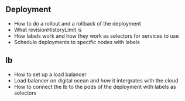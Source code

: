 ## Deployment
- How to do a rollout and a rollback of the deployment
- What revisionHistoryLimit is
- How labels work and how they work as selectors for services to use
- Schedule deployments to specific nodes with labels
## lb
- How to set up a load balancer
- Load balancer on digital ocean and how it intergrates with the cloud
- How to connect the lb to the pods of the deployment with labels as selectors